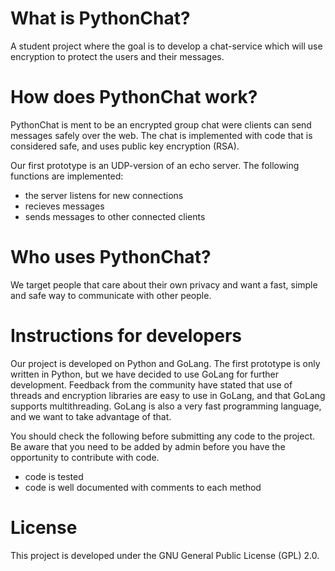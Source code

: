 
# What is PythonChat?
A student project where the goal is to develop a chat-service which will use encryption to protect the users and their messages. 


# How does PythonChat work?
PythonChat is ment to be an encrypted group chat were clients can send messages safely over the web. The chat is implemented with code that is considered safe, and uses public key encryption (RSA). 

Our first prototype is an UDP-version of an echo server. The following functions are implemented: 

* the server listens for new connections
* recieves messages
* sends messages to other connected clients 


# Who uses PythonChat?
We target people that care about their own privacy and want a fast, simple and safe way to communicate with other people. 


# Instructions for developers
Our project is developed on Python and GoLang. The first prototype is only written in Python, but we have decided to use GoLang for further development. Feedback from the community have stated that use of threads and encryption libraries are easy to use in GoLang, and that GoLang supports multithreading. GoLang is also a very fast programming language, and we want to take advantage of that. 

You should check the following before submitting any code to the project. Be aware that you need to be added by admin before you have the opportunity to contribute with code.  

* code is tested 
* code is well documented with comments to each method


# License
This project is developed under the GNU General Public License (GPL) 2.0. 


